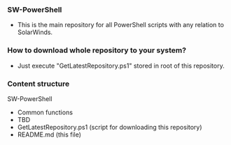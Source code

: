 ### SW-PowerShell
* This is the main repository for all PowerShell scripts with any relation to SolarWinds.

### How to download whole repository to your system?
* Just execute "GetLatestRepository.ps1" stored in root of this repository.

### Content structure
SW-PowerShell  
* Common functions  
* TBD  
* GetLatestRepository.ps1 (script for downloading this repository)  
* README.md (this file)  


